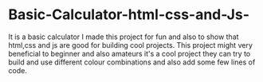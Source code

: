 # Basic-Calculator-html-css-and-Js-
It is a basic calculator I made this project for fun and also to show that html,css and js are good for building cool projects. This project might very beneficial to beginner and also amateurs it's a cool project they can try to build and use different colour combinations and also add some few lines of code.
